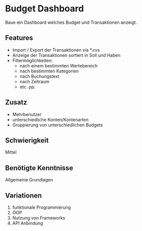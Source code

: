 # Budget Dashboard
 
 Baue ein Dashboard welches Budget und Transaktionen anzeigt. 
 
 ## Features
 - Import / Export der Transaktionen via *.cvs
 - Anzeige der Transaktionen sortiert in Soll und Haben
 - Filtermöglichkeiten:
 	- nach einem bestimmten Wertebereich 
 	- nach bestimmten Kategorien 
 	- nach Buchungstext 
 	- nach Zeitraum 
 	- etc. pp.

## Zusatz
- Mehrbenutzer 
- unterschiedliche Konten/Kontenarten 
- Gruppierung von unterschiedlichen Budgets
 
 ## Schwierigkeit
 Mittel
 
 ## Benötigte Kenntnisse
Allgemeine Grundlagen

## Variationen
1. funktionale Programmierung
2. OOP
3. Nutzung von Frameworks
4. API Anbindung
